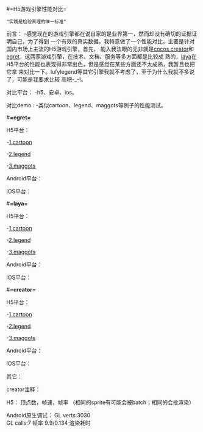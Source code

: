 #=H5游戏引擎性能对比=

	"实践是检验真理的唯一标准"
前言：
	-感觉现在的游戏引擎都在说自家的是业界第一，然而却没有确切的证据证明自己，为了得到
一个有效的真实数据，我特意做了一个性能对比。主要是针对国内市场上主流的H5游戏引擎，首先，
能入我法眼的无非就是[cocos creator](http://www.cocos.com/download/creator/)和[egret](http://developer.egret.com/cn/)，这两家游戏引擎，在技术、文档、服务等多方面都是比较成
熟的，[laya](http://ldc.layabox.com/)在H5平台的性能也表现得非常出色，但是感觉在某些方面还不太成熟，我暂且也把它拿
来对比一下。lufylegend等其它引擎我就不考虑了，至于为什么我就不多说了，可能是我要求比较
高吧-_-!。


对比平台：
	-h5、安卓、ios。
	
对比demo :
	-类似cartoon、legend、maggots等例子的性能测试。
	

	
	
	
	
#**=egret=**

H5平台：

-[1.cartoon](https://laixiao.github.io/game-engine/egret/cartoon/index.html)

-[2.legend](https://laixiao.github.io/game-engine/egret/legend2/index.html)

-[3.maggots](https://laixiao.github.io/game-engine/egret/maggots/index.html)

Android平台：

IOS平台：



#**=laya=**

H5平台：

-[1.cartoon](https://laixiao.github.io/game-engine/laya/cartoon/bin/index.html)

-[2.legend](https://laixiao.github.io/game-engine/laya/legend/bin/index.html)

-[3.maggots](https://laixiao.github.io/game-engine/laya/maggots/bin/index.html)

Android平台：

IOS平台：

	
#**=creator=**

H5平台：

-[1.cartoon](https://laixiao.github.io/game-engine/creator/cartoon/build/web-desktop/index.html)

-[2.legend](https://laixiao.github.io/game-engine/creator/legend2/build/web-desktop/index.html)

-[3.maggots](https://laixiao.github.io/game-engine/creator/maggots/build/web-desktop/index.html)

Android平台：

	
IOS平台：
	
	
	
	
	
	
	
	
其它：

creator注释：

H5：
	顶点数，帧速，帧率  （相同的sprite有可能会被batch；相同的会批渲染）
	
Android原生调试：
		GL verts:3030	
		GL calls:7		帧率
		9.9/0.134		渲染耗时

	
	








	
